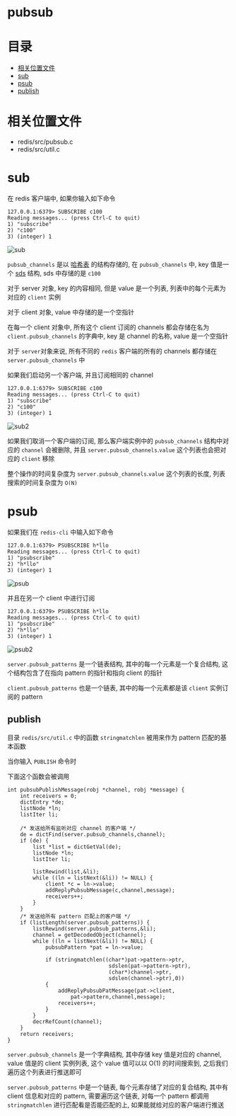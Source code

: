 # pubsub

# 目录

* [相关位置文件](#相关位置文件)
* [sub](#sub)
* [psub](#psub)
* [publish](#publish)

# 相关位置文件

* redis/src/pubsub.c
* redis/src/util.c

# sub

在 redis 客户端中, 如果你输入如下命令

    127.0.0.1:6379> SUBSCRIBE c100
    Reading messages... (press Ctrl-C to quit)
    1) "subscribe"
    2) "c100"
    3) (integer) 1


![sub](https://github.com/zpoint/Redis-Internals/blob/5.0/Server/pubsub/sub.png)

`pubsub_channels` 是以 [哈希表](https://github.com/zpoint/Redis-Internals/blob/5.0/Object/hash/hash_cn.md#OBJ_ENCODING_HT) 的结构存储的, 在 `pubsub_channels` 中, key 值是一个 [sds](https://github.com/zpoint/Redis-Internals/blob/5.0/Object/sds/sds_cn.md) 结构, sds 中存储的是 `c100`

对于 server 对象, key 的内容相同, 但是 value 是一个列表, 列表中的每个元素为对应的 `client` 实例

对于 client 对象, value 中存储的是一个空指针

在每一个 client 对象中, 所有这个 client 订阅的 channels 都会存储在名为 `client.pubsub_channels` 的字典中, key 是 channel 的名称, value 是一个空指针

对于 `server`对象来说, 所有不同的 `redis` 客户端的所有的 channels 都存储在 `server.pubsub_channels` 中

如果我们启动另一个客户端, 并且订阅相同的 channel

    127.0.0.1:6379> SUBSCRIBE c100
    Reading messages... (press Ctrl-C to quit)
    1) "subscribe"
    2) "c100"
    3) (integer) 1


![sub2](https://github.com/zpoint/Redis-Internals/blob/5.0/Server/pubsub/sub2.png)

如果我们取消一个客户端的订阅, 那么客户端实例中的 `pubsub_channels` 结构中对应的 `channel` 会被删除, 并且 `server.pubsub_channels`.`value` 这个列表也会把对应的 `client` 移除

整个操作的时间复杂度为 `server.pubsub_channels`.`value` 这个列表的长度, 列表搜索的时间复杂度为 `O(N)`

# psub

如果我们在 `redis-cli` 中输入如下命令

    127.0.0.1:6379> PSUBSCRIBE h*llo
    Reading messages... (press Ctrl-C to quit)
    1) "psubscribe"
    2) "h*llo"
    3) (integer) 1

![psub](https://github.com/zpoint/Redis-Internals/blob/5.0/Server/pubsub/psub.png)

并且在另一个 client 中进行订阅

    127.0.0.1:6379> PSUBSCRIBE h*llo
    Reading messages... (press Ctrl-C to quit)
    1) "psubscribe"
    2) "h*llo"
    3) (integer) 1

![psub2](https://github.com/zpoint/Redis-Internals/blob/5.0/Server/pubsub/psub2.png)

`server.pubsub_patterns` 是一个链表结构, 其中的每一个元素是一个复合结构, 这个结构包含了在指向 pattern 的指针和指向 client 的指针

`client.pubsub_patterns` 也是一个链表, 其中的每一个元素都是该 `client` 实例订阅的 pattern

## publish

目录 `redis/src/util.c` 中的函数 `stringmatchlen` 被用来作为 pattern 匹配的基本函数

当你输入 `PUBLISH` 命令时

下面这个函数会被调用

    int pubsubPublishMessage(robj *channel, robj *message) {
        int receivers = 0;
        dictEntry *de;
        listNode *ln;
        listIter li;

        /* 发送给所有监听对应 channel 的客户端 */
        de = dictFind(server.pubsub_channels,channel);
        if (de) {
            list *list = dictGetVal(de);
            listNode *ln;
            listIter li;

            listRewind(list,&li);
            while ((ln = listNext(&li)) != NULL) {
                client *c = ln->value;
                addReplyPubsubMessage(c,channel,message);
                receivers++;
            }
        }
        /* 发送给所有 pattern 匹配上的客户端 */
        if (listLength(server.pubsub_patterns)) {
            listRewind(server.pubsub_patterns,&li);
            channel = getDecodedObject(channel);
            while ((ln = listNext(&li)) != NULL) {
                pubsubPattern *pat = ln->value;

                if (stringmatchlen((char*)pat->pattern->ptr,
                                    sdslen(pat->pattern->ptr),
                                    (char*)channel->ptr,
                                    sdslen(channel->ptr),0))
                {
                    addReplyPubsubPatMessage(pat->client,
                        pat->pattern,channel,message);
                    receivers++;
                }
            }
            decrRefCount(channel);
        }
        return receivers;
    }

`server.pubsub_channels` 是一个字典结构, 其中存储 key 值是对应的 channel, value 值是的 client 实例列表, 这个 value 值可以以 O(1) 的时间搜索到, 之后我们遍历这个列表进行推送即可

`server.pubsub_patterns` 中是一个链表, 每个元素存储了对应的复合结构, 其中有 client 信息和对应的 pattern, 需要遍历这个链表, 对每一个 pattern 都调用 `stringmatchlen` 进行匹配看是否能匹配的上, 如果能就给对应的客户端进行推送
